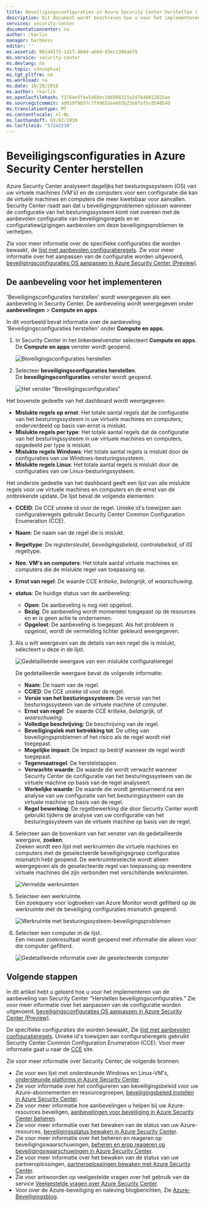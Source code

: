 ```yaml
---
title: Beveiligingsconfiguraties in Azure Security Center herstellen | Microsoft Docs
description: Dit document wordt beschreven hoe u voor het implementeren van de aanbeveling van Azure Security Center, "Herstellen beveiligingsconfiguraties."
services: security-center
documentationcenter: na
author: rkarlin
manager: barbkess
editor: ''
ms.assetid: 991d41f5-1d17-468d-a66d-83ec1308ab79
ms.service: security-center
ms.devlang: na
ms.topic: conceptual
ms.tgt_pltfrm: na
ms.workload: na
ms.date: 10/28/2018
ms.author: rkarlin
ms.openlocfilehash: f3764e5f4a5d6bbc3d6988321a2d7648012825ae
ms.sourcegitcommit: ad019f9b57c7f99652ee665b25b8fef5cd54054d
ms.translationtype: MT
ms.contentlocale: nl-NL
ms.lasthandoff: 03/02/2019
ms.locfileid: "57242238"
---
```

# <a name="remediate-security-configurations-in-azure-security-center"></a>Beveiligingsconfiguraties in Azure Security Center herstellen
Azure Security Center analyseert dagelijks het besturingssysteem (OS) van uw virtuele machines (VM's) en de computers voor een configuratie die kan de virtuele machines en computers die meer kwetsbaar voor aanvallen. Security Center raadt aan dat u beveiligingsproblemen oplossen wanneer de configuratie van het besturingssysteem komt niet overeen met de aanbevolen configuratie van beveiligingsregels en er configuratiewijzigingen aanbevolen om deze beveiligingsproblemen te verhelpen.

Zie voor meer informatie over de specifieke configuraties die worden bewaakt, de [lijst met aanbevolen configuratieregels](https://gallery.technet.microsoft.com/Azure-Security-Center-a789e335). Zie voor meer informatie over het aanpassen van de configuratie worden uitgevoerd, [beveiligingsconfiguraties OS aanpassen in Azure Security Center (Preview)](security-center-customize-os-security-config.md).

## <a name="implement-the-recommendation"></a>De aanbeveling voor het implementeren
'Beveiligingsconfiguraties herstellen' wordt weergegeven als een aanbeveling in Security Center. De aanbeveling wordt weergegeven onder **aanbevelingen** > **Compute en apps**.

In dit voorbeeld bevat informatie over de aanbeveling 'Beveiligingsconfiguraties herstellen' onder **Compute en apps**.
1. In Security Center in het linkerdeelvenster selecteert **Compute en apps**.  
  De **Compute en apps** venster wordt geopend.

   ![Beveiligingsconfiguraties herstellen][1]

2. Selecteer **beveiligingsconfiguraties herstellen**.  
  De **beveiligingsconfiguraties** venster wordt geopend.

   ![Het venster "Beveiligingsconfiguraties"][2]

  Het bovenste gedeelte van het dashboard wordt weergegeven:

  - **Mislukte regels op ernst**: Het totale aantal regels dat de configuratie van het besturingssysteem in uw virtuele machines en computers, onderverdeeld op basis van ernst is mislukt.
  - **Mislukte regels per type**: Het totale aantal regels dat de configuratie van het besturingssysteem in uw virtuele machines en computers, opgedeeld per type is mislukt.
  - **Mislukte regels Windows**: Het totale aantal regels is mislukt door de configuraties van uw Windows-besturingssysteem.
  - **Mislukte regels Linux**: Het totale aantal regels is mislukt door de configuraties van uw Linux-besturingssysteem.

  Het onderste gedeelte van het dashboard geeft een lijst van alle mislukte regels voor uw virtuele machines en computers en de ernst van de ontbrekende update. De lijst bevat de volgende elementen:

  - **CCEID**: De CCE unieke id voor de regel. Unieke id's toewijzen aan configuratieregels gebruikt Security Center Common Configuration Enumeration (CCE).
  - **Naam**: De naam van de regel die is mislukt.
  - **Regeltype**: De *registersleutel*, *beveiligingsbeleid*, *controlebeleid*, of *IIS* regeltype.
  - **Nee. VM's en computers**: Het totale aantal virtuele machines en computers die de mislukte regel van toepassing op.
  - **Ernst van regel**: De waarde CCE *kritieke*, *belangrijk*, of *waarschuwing*.
  - **status**: De huidige status van de aanbeveling:

    - **Open**: De aanbeveling is nog niet opgelost.
    - **Bezig**: De aanbeveling wordt momenteel toegepast op de resources en er is geen actie te ondernemen.
    - **Opgelost**: De aanbeveling is toegepast. Als het probleem is opgelost, wordt de vermelding lichter gekleurd weergegeven.

3. Als u wilt weergeven van de details van een regel die is mislukt, selecteert u deze in de lijst.

   ![Gedetailleerde weergave van een mislukte configuratieregel][3]

   De gedetailleerde weergave bevat de volgende informatie:

   - **Naam**: De naam van de regel.
   - **CCIED**: De CCE unieke id voor de regel.
   - **Versie van het besturingssysteem**: De versie van het besturingssysteem van de virtuele machine of computer.
   - **Ernst van regel**: De waarde CCE *kritieke*, *belangrijk*, of *waarschuwing*.
   - **Volledige beschrijving**: De beschrijving van de regel.
   - **Beveiligingslek met betrekking tot**: De uitleg van beveiligingsproblemen of het risico als de regel wordt niet toegepast.
   - **Mogelijke impact**: De impact op bedrijf wanneer de regel wordt toegepast.
   - **Tegenmaatregel**: De herstelstappen.
   - **Verwachte waarde**: De waarde die wordt verwacht wanneer Security Center de configuratie van het besturingssysteem van de virtuele machine op basis van de regel analyseert.
   - **Werkelijke waarde**: De waarde die wordt geretourneerd na een analyse van uw configuratie van het besturingssysteem van de virtuele machine op basis van de regel.
   - **Regel bewerking**: De regelbewerking die door Security Center wordt gebruikt tijdens de analyse van uw configuratie van het besturingssysteem van de virtuele machine op basis van de regel.

4. Selecteer aan de bovenkant van het venster van de gedetailleerde weergave, **zoeken**.  
  Zoeken wordt een lijst met werkruimten die virtuele machines en computers met de geselecteerde beveiligingsgroep configuraties mismatch hebt geopend. De werkruimteselectie wordt alleen weergegeven als de geselecteerde regel van toepassing op meerdere virtuele machines die zijn verbonden met verschillende werkruimten.

   ![Vermelde werkruimten][4]

5. Selecteer een werkruimte.  
  Een zoekquery voor logboeken van Azure Monitor wordt gefilterd op de werkruimte met de beveiliging configuraties mismatch geopend.

   ![Werkruimte met besturingssysteem-beveiligingsproblemen][5]

6. Selecteer een computer in de lijst.  
  Een nieuwe zoekresultaat wordt geopend met informatie die alleen voor die computer gefilterd.

   ![Gedetailleerde informatie over de geselecteerde computer][6]

## <a name="next-steps"></a>Volgende stappen
In dit artikel hebt u geleerd hoe u voor het implementeren van de aanbeveling van Security Center "Herstellen beveiligingsconfiguraties." Zie voor meer informatie over het aanpassen van de configuratie worden uitgevoerd, [beveiligingsconfiguraties OS aanpassen in Azure Security Center (Preview)](security-center-customize-os-security-config.md).

De specifieke configuraties die worden bewaakt, Zie [lijst met aanbevolen configuratieregels](https://gallery.technet.microsoft.com/Azure-Security-Center-a789e335). Unieke id's toewijzen aan configuratieregels gebruikt Security Center Common Configuration Enumeration (CCE). Voor meer informatie gaat u naar de [CCE](https://nvd.nist.gov/cce/index.cfm) site.

Zie voor meer informatie over Security Center, de volgende bronnen:

* Zie voor een lijst met ondersteunde Windows en Linux-VM's, [ondersteunde platforms in Azure Security Center](security-center-os-coverage.md).
* Zie voor informatie over het configureren van beveiligingsbeleid voor uw Azure-abonnementen en resourcegroepen, [beveiligingsbeleid instellen in Azure Security Center](tutorial-security-policy.md).
* Zie voor meer informatie hoe aanbevelingen u helpen bij uw Azure-resources beveiligen, [aanbevelingen voor beveiliging in Azure Security Center beheren](security-center-recommendations.md).
* Zie voor meer informatie over het bewaken van de status van uw Azure-resources, [beveiligingsstatus bewaken in Azure Security Center](security-center-monitoring.md).
* Zie voor meer informatie over het beheren en reageren op beveiligingswaarschuwingen, [beheren en erop reageren op beveiligingswaarschuwingen in Azure Security Center](security-center-managing-and-responding-alerts.md).
* Zie voor meer informatie over het bewaken van de status van uw partneroplossingen, [partneroplossingen bewaken met Azure Security Center](security-center-partner-solutions.md).
* Zie voor antwoorden op veelgestelde vragen over het gebruik van de service [Veelgestelde vragen over Azure Security Center](security-center-faq.md).
* Voor over de Azure-beveiliging en naleving blogberichten, Zie [Azure-Beveiligingsblog](https://blogs.msdn.com/b/azuresecurity/).

<!--Image references-->
[1]: ./media/security-center-remediate-os-vulnerabilities/compute-blade.png
[2]:./media/security-center-remediate-os-vulnerabilities/os-vulnerabilities.png
[3]: ./media/security-center-remediate-os-vulnerabilities/vulnerability-details.png
[4]: ./media/security-center-remediate-os-vulnerabilities/search.png
[5]: ./media/security-center-remediate-os-vulnerabilities/log-search.png
[6]: ./media/security-center-remediate-os-vulnerabilities/search-results.png
